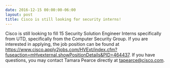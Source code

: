 ```yaml
---
date: 2016-12-15 00:00:00-06:00
layout: post
title: Cisco is still looking for security interns!
---
```


Cisco is still looking to fill 15 Security Solution Engineer Interns specifically from UTD, specifically from the Computer Security Group. If you are interested in applying, the job position can be found at <https://www.cisco.apply2jobs.com/HVExt/index.cfm?fuseaction=mHvexternal.showPositionDetails&PID=464437>. If you have questions, you may contact Tamara Pearce directly at <tapearce@cisco.com>.
